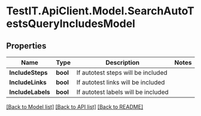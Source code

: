 # TestIT.ApiClient.Model.SearchAutoTestsQueryIncludesModel

## Properties

Name | Type | Description | Notes
------------ | ------------- | ------------- | -------------
**IncludeSteps** | **bool** | If autotest steps will be included | 
**IncludeLinks** | **bool** | If autotest links will be included | 
**IncludeLabels** | **bool** | If autotest labels will be included | 

[[Back to Model list]](../README.md#documentation-for-models) [[Back to API list]](../README.md#documentation-for-api-endpoints) [[Back to README]](../README.md)

